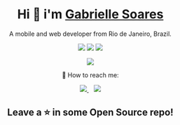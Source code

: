 <h1 align="center"> Hi 👋  i'm <a href="https://github.com/devgabrielle/">Gabrielle Soares </a> </h1>

<p align="center"> A mobile and web developer from Rio de Janeiro, Brazil. <p/>

<p align="center">
<img 
     src="https://img.shields.io/badge/React_Native-20232A?style=for-the-badge&logo=react&logoColor=61DAFB" />
<img 
     src="https://img.shields.io/badge/JavaScript-F7DF1E?style=for-the-badge&logo=javascript&logoColor=black" />
<img 
     src="https://img.shields.io/badge/firebase-ffca28?style=for-the-badge&logo=firebase&logoColor=black" />
<p/>


<p align="center">
<img 
     src="https://media3.giphy.com/media/LmNwrBhejkK9EFP504/giphy.gif" />



<p align="center"> 🚀 How to reach me:
<p/>
<p align="center"> 
<a href="https://www.linkedin.com/in/devgabrielle_/" rel="nofollow">
    <img src="https://camo.githubusercontent.com/a493f6833f99fb3c85788d6d9305e6b7a42b838e5ee5d138fd9a8214a7e77472/68747470733a2f2f696d672e736869656c64732e696f2f62616467652f6c696e6b6564696e2d2532333030373742352e7376673f267374796c653d666f722d7468652d6261646765266c6f676f3d6c696e6b6564696e266c6f676f436f6c6f723d7768697465" data-canonical-src="https://img.shields.io/badge/linkedin-%230077B5.svg?&amp;style=for-the-badge&amp;logo=linkedin&amp;logoColor=white" style="max-width:100%;">
  </a>
&nbsp;&nbsp;
<a href="https://instagram.com/dev.gabrielle" rel="nofollow">
    <img src="https://camo.githubusercontent.com/5c3f3164b340475c38f1ec3d8c6d0c6e8656fbccac25d06cfb86477079b88638/68747470733a2f2f696d672e736869656c64732e696f2f62616467652f696e7374616772616d2d2532334534343035462e7376673f267374796c653d666f722d7468652d6261646765266c6f676f3d696e7374616772616d266c6f676f436f6c6f723d7768697465" data-canonical-src="https://img.shields.io/badge/instagram-%23E4405F.svg?&amp;style=for-the-badge&amp;logo=instagram&amp;logoColor=white" style="max-width:100%;">        
  </a>
<p/>
	


<h2 align="center"> Leave a ⭐️ in some Open Source repo! <h2/>
